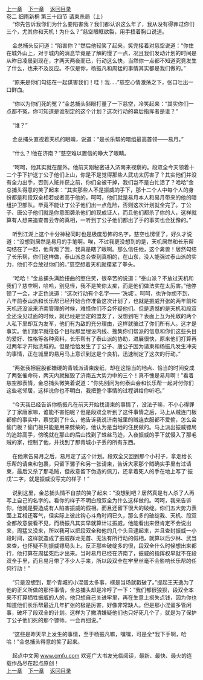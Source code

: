 
[上一章](https://github.com/xiaominghe2014/spider_book/blob/master/book/缺月梧桐/第60章.md)&nbsp;&nbsp;&nbsp;&nbsp;[下一章](https://github.com/xiaominghe2014/spider_book/blob/master/book/缺月梧桐/第62章.md)&nbsp;&nbsp;&nbsp;&nbsp;[返回目录](https://github.com/xiaominghe2014/spider_book/blob/master/book/缺月梧桐/README.md)
<br />卷二 细雨新桐 第三十四节 请柬杀局（上）<br />&nbsp;&nbsp;&nbsp;&nbsp;“你先告诉我你们为什么要陷害我？我们都认识这么年了，我从没有得罪过你们三个，尤其你和天机！为什么？”慈空眼眶欲裂，用手捂着胸口说道。<br /><br />&nbsp;&nbsp;&nbsp;&nbsp;金总捕头反问道：“陷害你？”然后他轻笑了起来，笑完接着对慈空说道：“你住在城外山上，对于城内的消息毕竟是了解的慢了一点，况且我们发动计划的时间是从昨日凌晨到现在，才两天两夜而已，行动这么快，当然你一点都不知道究竟发生了什么，也来不及反应。不仅是你，杨振凡和周猛的事情其实都是我们做的。”<br /><br />&nbsp;&nbsp;&nbsp;&nbsp;“原来是你们勾结在一起谋害我们！哇！我…..”慈空心情激荡之下，张口吐出一口鲜血。<br /><br />&nbsp;&nbsp;&nbsp;&nbsp;“你以为你们死的冤？”金总捕头斜眼打量了一下慈空，冷笑起来：“其实你们一点都不冤，你可知道是谁制定的这个计划？这次行动的幕后指挥者是谁？”<br /><br />&nbsp;&nbsp;&nbsp;&nbsp;“谁？”<br /><br />&nbsp;&nbsp;&nbsp;&nbsp;金总捕头直视着天机的眼睛，说道：“是长乐帮的暗组最高首领——易月。”<br /><br />&nbsp;&nbsp;&nbsp;&nbsp;“什么？!他在济南？”慈空难以置信的睁大了眼睛。<br /><br />&nbsp;&nbsp;&nbsp;&nbsp;“呵呵，他其实就在屋外。他前天刚秘密进入济南来视察的。段双全今天领着十二个手下护送丁公子他们上山，你是不是觉得那些人武功太厉害了？其实他们并没有全力出手，否则人赃并获之前，你们全被干掉，我们岂不是白忙活了？哈哈”金总捕头得意的笑了起来：“其实那些人不是振威的手下，那十二个人中每个人的身份都是和段双全相若或者高于他的，呵呵，他们就是易月本人和易月带来的他的暗组护卫部队。毕竟不能让丁公子他们出一点危险，否则这次计划就全完了。丁公子、唐公子他们就是你意图袭杀他们的现成证人，而且他们都杀了你的人，这样就算有人想来追查普云寺的真相，一听到丁公子他们都出了手的事实也会犹豫的。”<br /><br />&nbsp;&nbsp;&nbsp;&nbsp;听到江湖上这个十分神秘同时也是极度恐怖的名字，慈空也愣怔了，好久才说道：“没想到居然是易月的手笔啊。唉，不过我更没想到的是，天机居然和长乐帮勾结在了一起，他背叛了我，我真是瞎了眼啊。那么信任他，这个禽兽！居然勾结了长乐帮，你们这样做，泰山派总会查到真相的，在山东，没人能强过泰山派的实力，他们不会放过你们的。”慈空想着天机就攥紧了拳头。<br /><br />&nbsp;&nbsp;&nbsp;&nbsp;“哈哈！”金总捕头满脸扭曲的憋住笑，很辛苦的说道：“泰山派？不放过天机和我们？慈空啊，哈哈，别见怪，我不是笑你太痴，而是他们做法实在太厉害。”他停顿了一会，才正色说道：“这次行动有个名字—— ‘洗城’。呵呵，也许你想不到，八年前泰山派和长乐帮已经开始合作准备这次计划了，也就是振威开张的两年前和天机还没派来济南管理的时候，难怪你们不会怀疑他们。但是遗憾的是天机和段双全还没见过面的时候，就已经是坚定的盟友了，没想到吧？表面上互为死敌的两个人私下里却互为友军，他们有为敌的充分理由，这样就骗过了你们所有人。这才是事实。他们很早就往各个目标那里埋设内线、搜集你们帮派的信息和你们这些头目的爱好、性格等各种资料，长乐帮有了泰山派的协助，进展很快，原来他们打算再过两年才开始洗城的。但是恰恰发生了丁公子、唐公子因为请柬和杨振凡发生冲突的事情，正在城里的易月马上意识到这是个良机，迅速制定了这次的行动。”<br /><br />&nbsp;&nbsp;&nbsp;&nbsp;“两张我擦屁股都嫌硬的青城派请柬废纸，却在这恰当的地点、恰当的时间变成了两张催命符，两天内就摧毁了济南五大势力中的三个！真不愧是易月啊！”看着慈空那表情，金总捕头微笑着说道：“你先别问为何泰山会和长乐帮一起对付你们这些老邻居，这样说你也不明白，我把整个事情的过程讲给你听吧。”<br /><br />&nbsp;&nbsp;&nbsp;&nbsp;“今天我已经告诉你杨振凡在前天开始找请柬的事情了，没法子嘛，不小心得罪了丁家唐家嘛，谁能不害怕呢？但是段双全听到了这件事情之后，马上从贼连门板都偷的事实中，察觉到了什么，他告诉我说济南城里的贼连衣服都不爱偷，怎么会偷门板？偷门板只能是用来劈柴的，他认为是当地的住民做的。马上派出振威镖局的追踪高手，傍晚就在那山的后山找到了蛛丝马迹，入夜振威的手下就侵入了那毛贼的家，控制了他，并找到了那青城小子丢的所有东西。<br /><br />&nbsp;&nbsp;&nbsp;&nbsp;在他禀告易月之后，易月定了这个计划。段双全又回到那个小村子，拿走给长乐帮的请柬和包裹，只留下骡子和另一张请柬，告诉大家那个贼确实手里有过请柬，最后又杀了那毛贼，但故意留下伪造的佩刀，还拿着死人的手在地上写了‘振戊’二字，就是振威没写完的样子！”<br /><br />&nbsp;&nbsp;&nbsp;&nbsp;说到这里，金总捕头情不自禁的笑了起来：“没想到吧？居然真是有人杀了人再写上自己的名字的。看你的样子不明白段双全为什么这样做的。呵呵，我来告诉你，他就是要造成有人陷害振威的假相。而且还留下很大的破绽。你们五大势力表面上互相还客气，但实际上彼此钩心斗角时间已久，那么多的破绽我、天机、段双全都故意装看不见，而杨振凡其实早就算计过振威，他能看出来但肯定不会说出来，周猛又没来，所以我可以把段双全和他的几个头目逮起来，并且查封振威一小段时间，这样就造成了振威群龙无首、无法有所行动的假相，就算以后少林、武当来查，也怀疑不到振威镖局头上。反正那些破绽多的很，段双全什么时候想出来都行，他打算在周猛死后才出来。当时易月已经在济南了，振威的指挥权早就不在段双全手里，而且易月带了不少人手来，所以段双全在牢里丝毫不会影响长乐帮的任何行动！”<br /><br />&nbsp;&nbsp;&nbsp;&nbsp;“只是没想到，那个青城的小混蛋太多事，楞是当场就戳破了。”提起王天逸为了他的正义所做的那件事情，金总捕头却是冷哼了一下：“我们都很狼狈，段双全本来不打算牺牲振威的人的，他只想自己关进牢里，再在生意上损失点钱，因为你也知道他们长乐帮最近几年扩张的极是厉害，好像非常缺人。但是那小混蛋多管闲事，破坏了段双全的计划。这样为了撇清嫌疑他们也只好死几个了，就是为了保护丁公子他们死的那个镖师。一会再细说。”<br /><br />&nbsp;&nbsp;&nbsp;&nbsp;“这些是昨天早上发生的事情，至于杨振凡嘛，嘿嘿，可是全*我下手啊，哈哈！”金总捕头得意的笑了起来。<br /><br />&nbsp;&nbsp;&nbsp;&nbsp;起点中文网 www.cmfu.com 欢迎广大书友光临阅读，最新、最快、最火的连载作品尽在起点原创！ <br />
[上一章](https://github.com/xiaominghe2014/spider_book/blob/master/book/缺月梧桐/第60章.md)&nbsp;&nbsp;&nbsp;&nbsp;[下一章](https://github.com/xiaominghe2014/spider_book/blob/master/book/缺月梧桐/第62章.md)&nbsp;&nbsp;&nbsp;&nbsp;[返回目录](https://github.com/xiaominghe2014/spider_book/blob/master/book/缺月梧桐/README.md)
